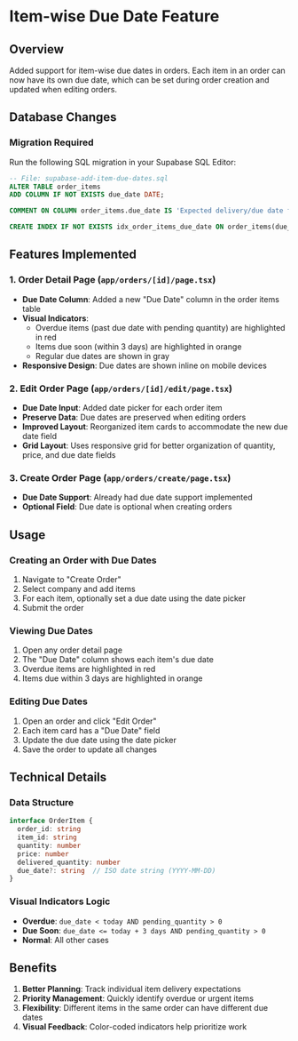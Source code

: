 # Item-wise Due Date Feature

## Overview
Added support for item-wise due dates in orders. Each item in an order can now have its own due date, which can be set during order creation and updated when editing orders.

## Database Changes

### Migration Required
Run the following SQL migration in your Supabase SQL Editor:

```sql
-- File: supabase-add-item-due-dates.sql
ALTER TABLE order_items 
ADD COLUMN IF NOT EXISTS due_date DATE;

COMMENT ON COLUMN order_items.due_date IS 'Expected delivery/due date for this specific item in the order';

CREATE INDEX IF NOT EXISTS idx_order_items_due_date ON order_items(due_date);
```

## Features Implemented

### 1. Order Detail Page (`app/orders/[id]/page.tsx`)
- **Due Date Column**: Added a new "Due Date" column in the order items table
- **Visual Indicators**:
  - Overdue items (past due date with pending quantity) are highlighted in red
  - Items due soon (within 3 days) are highlighted in orange
  - Regular due dates are shown in gray
- **Responsive Design**: Due dates are shown inline on mobile devices

### 2. Edit Order Page (`app/orders/[id]/edit/page.tsx`)
- **Due Date Input**: Added date picker for each order item
- **Preserve Data**: Due dates are preserved when editing orders
- **Improved Layout**: Reorganized item cards to accommodate the new due date field
- **Grid Layout**: Uses responsive grid for better organization of quantity, price, and due date fields

### 3. Create Order Page (`app/orders/create/page.tsx`)
- **Due Date Support**: Already had due date support implemented
- **Optional Field**: Due date is optional when creating orders

## Usage

### Creating an Order with Due Dates
1. Navigate to "Create Order"
2. Select company and add items
3. For each item, optionally set a due date using the date picker
4. Submit the order

### Viewing Due Dates
1. Open any order detail page
2. The "Due Date" column shows each item's due date
3. Overdue items are highlighted in red
4. Items due within 3 days are highlighted in orange

### Editing Due Dates
1. Open an order and click "Edit Order"
2. Each item card has a "Due Date" field
3. Update the due date using the date picker
4. Save the order to update all changes

## Technical Details

### Data Structure
```typescript
interface OrderItem {
  order_id: string
  item_id: string
  quantity: number
  price: number
  delivered_quantity: number
  due_date?: string  // ISO date string (YYYY-MM-DD)
}
```

### Visual Indicators Logic
- **Overdue**: `due_date < today AND pending_quantity > 0`
- **Due Soon**: `due_date <= today + 3 days AND pending_quantity > 0`
- **Normal**: All other cases

## Benefits

1. **Better Planning**: Track individual item delivery expectations
2. **Priority Management**: Quickly identify overdue or urgent items
3. **Flexibility**: Different items in the same order can have different due dates
4. **Visual Feedback**: Color-coded indicators help prioritize work
